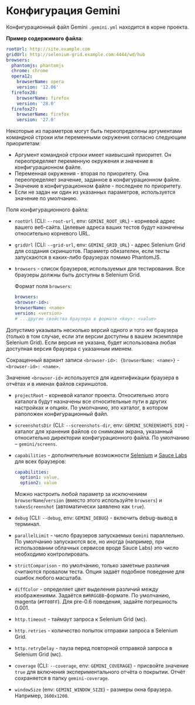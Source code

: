 # Конфигурация Gemini

Конфигурационный файл Gemini `.gemini.yml` находится в корне проекта.

**Пример содержимого файла**:

```yaml
rootUrl: http://site.example.com
gridUrl: http://selenium-grid.example.com:4444/wd/hub
browsers:
  phantomjs: phantomjs
  chrome: chrome
  opera12:
    browserName: opera
    version: '12.06'
  firefox28:
    browserName: firefox
    version: '28.0'
  firefox27:
    browserName: firefox
    version: '27.0'
```
Некоторые из параметров могут быть переопределены аргументами командной строки или переменными окружения согласно следующим приоритетам:

* Аргумент командной строки имеет наивысший приоритет. Он переопределяет переменную окружения и значение в конфигурационном файле.
* Переменная окружения - вторая по приоритету. Она переопределяет значение, заданное в конфигурационном файле.
* Значение в конфигурационном файле - последнее по приоритету.
* Если не задан ни один из указанных параметров, используется значение по умолчанию.

Поля конфигурационного файла:

* `rootUrl` (CLI: `--root-url`, env: `GEMINI_ROOT_URL`) - корневой адрес вашего веб-сайта. Целевые адреса ваших тестов будут назначены относительно корневого URL.
* `gridUrl` (CLI: `--grid-url`, env: `GEMINI_GRID_URL`) - адрес Selenium Grid для создания скриншотов. Параметр обязателен, если тесты запускаются в каких-либо браузерах помимо PhantomJS.
* `browsers` - список браузеров, используемых для тестирования. Все браузеры должны быть доступны в Selenium Grid.

    Формат поля `browsers`:

    ```yaml
    browsers:
  <browser-id>:
    browserName: <name>
    version: <version>
    # ...другие свойства браузера в формате <key>: <value>
    ```  
Допустимо указывать несколько версий одного и того же браузера (только в том случае, если эти версии доступны в вашем экземпляре Selenium Grid). Если версия не указана, будет использована любая доступная версия браузера с указанным именем.

  Сокращенный вариант записи `<browser-id>: {browserName: <name>}` - `<browser-id>: <name>`.  
  
  Значение `<browser-id>` используется для идентификации браузера в отчётах и в именах файлов скриншотов.

* `projectRoot` - корневой каталог проекта. Относительно этого каталога будут назначены все относительные
  пути в других настройках и опциях. По умолчанию, это каталог, в котором раположен конфигурационный файл.
* `screenshotsDir` (CLI: `--screenshots-dir`, env: `GEMINI_SCREENSHOTS_DIR`) - каталог для хранения файлов со снимками экрана, указанный относительно директории конфигурационного файла. По умолчанию – `gemini/screens`.
* `capabilities` - дополнительные возможности [Selenium](http://code.google.com/p/selenium/wiki/DesiredCapabilities) и [Sauce Labs](https://saucelabs.com/docs/additional-config) для всех браузеров:

  ```yaml
  capabilities:
    option1: value,
    option2: value
  ```

  Можно настроить любой параметр за исключением `browserName`/`version` (вместо этого используйте
  `browsers`) и `takesScreenshot` (автоматически заявлено как `true`).
* `debug` (CLI: `--debug`, env: `GEMINI_DEBUG`) - включить debug-вывод в терминал.
* `parallelLimit` - число браузеров запускаемых `Gemini` параллельно.  
По умолчанию запускаются все, но 
иногда (например, при использовании облачных сервисов вроде Sauce Labs) это число необходимо контролировать.
* `strictComparison` - по умолчанию, только заметные различия считаются провалом теста. Опция задаёт подобное поведение для ошибок любого масштаба.
* `diffColor` - определяет цвет выделения различий между изображениями. Задаётся в`#RRGGBB`-формате. По умолчанию, magenta (`#FF00FF`).
  Для pre-0.6 поведения, задайте погрешность 0.001.
* `http.timeout` - таймаут запроса к Selenium Grid (мс).
* `http.retries` - количество попыток отправки запроса в Selenium Grid.
* `http.retryDelay` - пауза перед повторной отправкой запроса в Selenium Grid (мс).
* `coverage` (CLI: `--coverage`, env: `GEMINI_COVERAGE`) - присвойте значение `true` для включения экспериментального отчёта о покрытии. Отчёт сохраняется в папку `gemini-coverage`.
* `windowSize` (env: `GEMINI_WINDOW_SIZE`) - размеры окна браузера. Например, `1600x1200`.